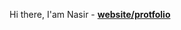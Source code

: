 Hi there, I'am Nasir - <strong style="color:red">[website/protfolio](https://www.google.com)</strong>

